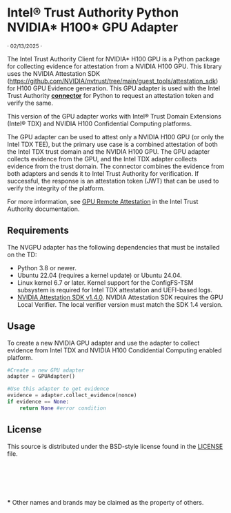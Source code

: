# Intel® Trust Authority Python NVIDIA\* H100\* GPU Adapter

<p style="font-size: 0.875em;">· 02/13/2025 ·</p>

The Intel Trust Authority Client for NVIDIA\* H100 GPU is a Python package for collecting evidence for attestation from a NVIDIA H100 GPU. This library uses the NVIDIA Attestation SDK (https://github.com/NVIDIA/nvtrust/tree/main/guest_tools/attestation_sdk) for H100 GPU Evidence generation. This GPU adapter is used with the Intel Trust Authority [**connector**](../connector/README.md) for Python to request an attestation token and verify the same. 

This version of the GPU adapter works with Intel® Trust Domain Extensions (Intel® TDX) and NVIDIA H100 Confidential Computing platforms. 

The GPU adapter can be used to attest only a NVIDIA H100 GPU (or only the Intel TDX TEE), but the primary use case is a combined attestation of both the Intel TDX trust domain and the NVIDIA H100 GPU. The GPU adapter collects evidence from the GPU, and the Intel TDX adapter collects evidence from the trust domain. The connector combines the evidence from both adapters and sends it to Intel Trust Authority for verification. If successful, the response is an attestation token (JWT) that can be used to verify the integrity of the platform.

For more information, see [GPU Remote Attestation](https://docs.trustauthority.intel.com/main/articles/concept-gpu-attestation.html) in the Intel Trust Authority documentation.

## Requirements

The NVGPU adapter has the following dependencies that must be installed on the TD:

- Python 3.8 or newer.
- Ubuntu 22.04 (requires a kernel update) or Ubuntu 24.04. 
- Linux kernel 6.7 or later. Kernel support for the ConfigFS-TSM subsystem is required for Intel TDX attestation and UEFI-based logs.
- [NVIDIA Attestation SDK v1.4.0](https://github.com/NVIDIA/nvtrust/releases/tag/v1.4.0). NVIDIA Attestation SDK requires the GPU Local Verifier. The local verifier version must match the SDK 1.4 version.

## Usage

To create a new NVIDIA GPU adapter and use the adapter to collect evidence from Intel TDX and NVIDIA H100 Condidential Computing enabled platform.

```python
#Create a new GPU adapter
adapter = GPUAdapter()

#Use this adapter to get evidence
evidence = adapter.collect_evidence(nonce)
if evidence == None:
    return None #error condition
```

## License

This source is distributed under the BSD-style license found in the [LICENSE](../../LICENSE)
file.

<br><br>
---

**\*** Other names and brands may be claimed as the property of others.
